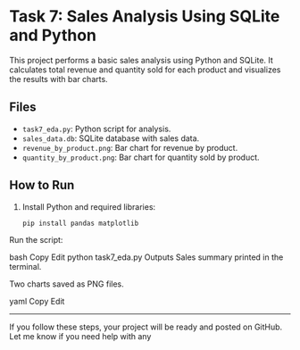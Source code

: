 # Task 7: Sales Analysis Using SQLite and Python

This project performs a basic sales analysis using Python and SQLite. It calculates total revenue and quantity sold for each product and visualizes the results with bar charts.

## Files
- `task7_eda.py`: Python script for analysis.
- `sales_data.db`: SQLite database with sales data.
- `revenue_by_product.png`: Bar chart for revenue by product.
- `quantity_by_product.png`: Bar chart for quantity sold by product.

## How to Run
1. Install Python and required libraries:
   ```bash
   pip install pandas matplotlib
Run the script:

bash
Copy
Edit
python task7_eda.py
Outputs
Sales summary printed in the terminal.

Two charts saved as PNG files.

yaml
Copy
Edit

---

If you follow these steps, your project will be ready and posted on GitHub. Let me know if you need help with any 
